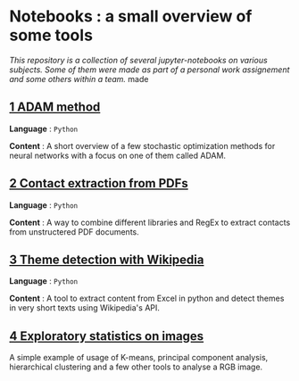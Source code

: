 # Notebooks : a small overview of some tools
_This repository is a collection of several jupyter-notebooks on various subjects. Some of them were made as part of a personal work assignement and some others within a team._
made
## [1 ADAM method](https://github.com/NikolaLohinski/python-notebooks/blob/master/1-adam-method)
**Language** : `Python`

**Content** : A short overview of a few stochastic optimization methods for neural networks with a focus on one of them called ADAM.

## [2 Contact extraction from PDFs](https://github.com/NikolaLohinski/python-notebooks/blob/master/2-PDF-contact-extraction)
**Language** : `Python`

**Content** : A way to combine different libraries and RegEx to extract contacts from unstructered PDF documents.
 
## [3 Theme detection with Wikipedia](https://github.com/NikolaLohinski/python-notebooks/tree/master/3-wikipedia-theme-detection)
**Language** : `Python`

**Content** : A tool to extract content from Excel in python and detect themes in very short texts using Wikipedia's API.

## [4 Exploratory statistics on images](https://github.com/NikolaLohinski/notebooks/blob/master/4-image-exploratory-stats)

A simple example of usage of K-means, principal component analysis, hierarchical clustering and a few other tools to analyse a RGB image.


